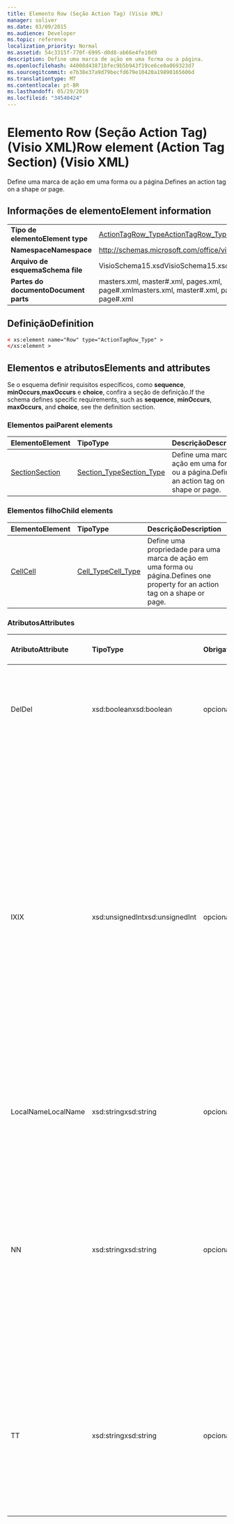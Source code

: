 ```yaml
---
title: Elemento Row (Seção Action Tag) (Visio XML)
manager: soliver
ms.date: 03/09/2015
ms.audience: Developer
ms.topic: reference
localization_priority: Normal
ms.assetid: 54c3315f-770f-6995-d0d8-ab66e4fe10d9
description: Define uma marca de ação em uma forma ou a página.
ms.openlocfilehash: 44008d43871bfec9b5b943f19ce6ce0a069323d7
ms.sourcegitcommit: e7b38e37a9d79becfd679e10420a19890165606d
ms.translationtype: MT
ms.contentlocale: pt-BR
ms.lasthandoff: 05/29/2019
ms.locfileid: "34540424"
---
```

# <a name="row-element-action-tag-section-visio-xml"></a><span data-ttu-id="471a0-103">Elemento Row (Seção Action Tag) (Visio XML)</span><span class="sxs-lookup"><span data-stu-id="471a0-103">Row element (Action Tag Section) (Visio XML)</span></span>

<span data-ttu-id="471a0-104">Define uma marca de ação em uma forma ou a página.</span><span class="sxs-lookup"><span data-stu-id="471a0-104">Defines an action tag on a shape or page.</span></span>
  
## <a name="element-information"></a><span data-ttu-id="471a0-105">Informações de elemento</span><span class="sxs-lookup"><span data-stu-id="471a0-105">Element information</span></span>

|||
|:-----|:-----|
|<span data-ttu-id="471a0-106">**Tipo de elemento**</span><span class="sxs-lookup"><span data-stu-id="471a0-106">**Element type**</span></span> <br/> |[<span data-ttu-id="471a0-107">ActionTagRow_Type</span><span class="sxs-lookup"><span data-stu-id="471a0-107">ActionTagRow_Type</span></span>](actiontagrow_type-complextypevisio-xml.md) <br/> |
|<span data-ttu-id="471a0-108">**Namespace**</span><span class="sxs-lookup"><span data-stu-id="471a0-108">**Namespace**</span></span> <br/> |http://schemas.microsoft.com/office/visio/2012/main  <br/> |
|<span data-ttu-id="471a0-109">**Arquivo de esquema**</span><span class="sxs-lookup"><span data-stu-id="471a0-109">**Schema file**</span></span> <br/> |<span data-ttu-id="471a0-110">VisioSchema15.xsd</span><span class="sxs-lookup"><span data-stu-id="471a0-110">VisioSchema15.xsd</span></span>  <br/> |
|<span data-ttu-id="471a0-111">**Partes do documento**</span><span class="sxs-lookup"><span data-stu-id="471a0-111">**Document parts**</span></span> <br/> |<span data-ttu-id="471a0-112">masters.xml, master#.xml, pages.xml, page#.xml</span><span class="sxs-lookup"><span data-stu-id="471a0-112">masters.xml, master#.xml, pages.xml, page#.xml</span></span>  <br/> |
   
## <a name="definition"></a><span data-ttu-id="471a0-113">Definição</span><span class="sxs-lookup"><span data-stu-id="471a0-113">Definition</span></span>

```XML
< xs:element name="Row" type="ActionTagRow_Type" >
</xs:element >
```

## <a name="elements-and-attributes"></a><span data-ttu-id="471a0-114">Elementos e atributos</span><span class="sxs-lookup"><span data-stu-id="471a0-114">Elements and attributes</span></span>

<span data-ttu-id="471a0-115">Se o esquema definir requisitos específicos, como **sequence**, **minOccurs**,**maxOccurs** e **choice**, confira a seção de definição.</span><span class="sxs-lookup"><span data-stu-id="471a0-115">If the schema defines specific requirements, such as **sequence**, **minOccurs**, **maxOccurs**, and **choice**, see the definition section.</span></span> 
  
### <a name="parent-elements"></a><span data-ttu-id="471a0-116">Elementos pai</span><span class="sxs-lookup"><span data-stu-id="471a0-116">Parent elements</span></span>

|<span data-ttu-id="471a0-117">**Elemento**</span><span class="sxs-lookup"><span data-stu-id="471a0-117">**Element**</span></span>|<span data-ttu-id="471a0-118">**Tipo**</span><span class="sxs-lookup"><span data-stu-id="471a0-118">**Type**</span></span>|<span data-ttu-id="471a0-119">**Descrição**</span><span class="sxs-lookup"><span data-stu-id="471a0-119">**Description**</span></span>|
|:-----|:-----|:-----|
|[<span data-ttu-id="471a0-120">Section</span><span class="sxs-lookup"><span data-stu-id="471a0-120">Section</span></span>](section-element-sheet_type-complextypevisio-xml.md) <br/> |[<span data-ttu-id="471a0-121">Section_Type</span><span class="sxs-lookup"><span data-stu-id="471a0-121">Section_Type</span></span>](section_type-complextypevisio-xml.md) <br/> |<span data-ttu-id="471a0-122">Define uma marca de ação em uma forma ou a página.</span><span class="sxs-lookup"><span data-stu-id="471a0-122">Defines an action tag on a shape or page.</span></span>  <br/> |
   
### <a name="child-elements"></a><span data-ttu-id="471a0-123">Elementos filho</span><span class="sxs-lookup"><span data-stu-id="471a0-123">Child elements</span></span>

|<span data-ttu-id="471a0-124">**Elemento**</span><span class="sxs-lookup"><span data-stu-id="471a0-124">**Element**</span></span>|<span data-ttu-id="471a0-125">**Tipo**</span><span class="sxs-lookup"><span data-stu-id="471a0-125">**Type**</span></span>|<span data-ttu-id="471a0-126">**Descrição**</span><span class="sxs-lookup"><span data-stu-id="471a0-126">**Description**</span></span>|
|:-----|:-----|:-----|
|[<span data-ttu-id="471a0-127">Cell</span><span class="sxs-lookup"><span data-stu-id="471a0-127">Cell</span></span>](cell-element-action-tag-sectionvisio-xml.md) <br/> |[<span data-ttu-id="471a0-128">Cell_Type</span><span class="sxs-lookup"><span data-stu-id="471a0-128">Cell_Type</span></span>](cell_type-complextypevisio-xml.md) <br/> |<span data-ttu-id="471a0-129">Define uma propriedade para uma marca de ação em uma forma ou página.</span><span class="sxs-lookup"><span data-stu-id="471a0-129">Defines one property for an action tag on a shape or page.</span></span>  <br/> |
   
### <a name="attributes"></a><span data-ttu-id="471a0-130">Atributos</span><span class="sxs-lookup"><span data-stu-id="471a0-130">Attributes</span></span>

|<span data-ttu-id="471a0-131">**Atributo**</span><span class="sxs-lookup"><span data-stu-id="471a0-131">**Attribute**</span></span>|<span data-ttu-id="471a0-132">**Tipo**</span><span class="sxs-lookup"><span data-stu-id="471a0-132">**Type**</span></span>|<span data-ttu-id="471a0-133">**Obrigatório**</span><span class="sxs-lookup"><span data-stu-id="471a0-133">**Required**</span></span>|<span data-ttu-id="471a0-134">**Descrição**</span><span class="sxs-lookup"><span data-stu-id="471a0-134">**Description**</span></span>|<span data-ttu-id="471a0-135">**Valores possíveis**</span><span class="sxs-lookup"><span data-stu-id="471a0-135">**Possible values**</span></span>|
|:-----|:-----|:-----|:-----|:-----|
|<span data-ttu-id="471a0-136">Del</span><span class="sxs-lookup"><span data-stu-id="471a0-136">Del</span></span>  <br/> |<span data-ttu-id="471a0-137">xsd:boolean</span><span class="sxs-lookup"><span data-stu-id="471a0-137">xsd:boolean</span></span>  <br/> |<span data-ttu-id="471a0-138">opcional</span><span class="sxs-lookup"><span data-stu-id="471a0-138">optional</span></span>  <br/> |<span data-ttu-id="471a0-139">Especifica se uma linha que seria herdada de uma forma mestra foi excluída.</span><span class="sxs-lookup"><span data-stu-id="471a0-139">Specifies whether a row that would otherwise be inherited from a master shape has been deleted.</span></span>  <br/> |<span data-ttu-id="471a0-140">Valores do tipo xsd:boolean.</span><span class="sxs-lookup"><span data-stu-id="471a0-140">Values of the xsd:boolean type.</span></span>  <br/> |
|<span data-ttu-id="471a0-141">IX</span><span class="sxs-lookup"><span data-stu-id="471a0-141">IX</span></span>  <br/> |<span data-ttu-id="471a0-142">xsd:unsignedInt</span><span class="sxs-lookup"><span data-stu-id="471a0-142">xsd:unsignedInt</span></span>  <br/> |<span data-ttu-id="471a0-143">opcional</span><span class="sxs-lookup"><span data-stu-id="471a0-143">optional</span></span>  <br/> |<span data-ttu-id="471a0-144">Especifica o identificador baseado em um para a linha.</span><span class="sxs-lookup"><span data-stu-id="471a0-144">Specifies the one-based identifier for the row.</span></span> <span data-ttu-id="471a0-145">Ele deve ser unqiue e maior do que outros identificadores na mesma seção. O atributo IX só é usado para as seções Character, Connection, Field, FillGradient, Geometry, Layer, LineGradient, Paragraph, Reviewer, Scratch e Tabs.</span><span class="sxs-lookup"><span data-stu-id="471a0-145">It should be unqiue and greater than other identifiers in the same section.The IX attribute is only used for the Character, Connection, Field, FillGradient, Geometry, Layer, LineGradient, Paragraph, Reviewer, Scratch, and Tabs sections.</span></span> <span data-ttu-id="471a0-146">Uma linha só pode ter um dos atributos IX ou N.</span><span class="sxs-lookup"><span data-stu-id="471a0-146">A row can only have one of the IX or N attributes.</span></span>  <br/> |<span data-ttu-id="471a0-147">Valores do tipo xsd:unsignedInt.</span><span class="sxs-lookup"><span data-stu-id="471a0-147">Values of the xsd:unsignedInt type.</span></span>  <br/> |
|<span data-ttu-id="471a0-148">LocalName</span><span class="sxs-lookup"><span data-stu-id="471a0-148">LocalName</span></span>  <br/> |<span data-ttu-id="471a0-149">xsd:string</span><span class="sxs-lookup"><span data-stu-id="471a0-149">xsd:string</span></span>  <br/> |<span data-ttu-id="471a0-150">opcional</span><span class="sxs-lookup"><span data-stu-id="471a0-150">optional</span></span>  <br/> |<span data-ttu-id="471a0-151">Especifica o nome exclusivo dependente do idioma da linha.</span><span class="sxs-lookup"><span data-stu-id="471a0-151">Specifies the unique language-dependent name of the row.</span></span>  <br/> |<span data-ttu-id="471a0-152">Valores do tipo xsd:string.</span><span class="sxs-lookup"><span data-stu-id="471a0-152">Values of the xsd:string type.</span></span>  <br/> |
|<span data-ttu-id="471a0-153">N</span><span class="sxs-lookup"><span data-stu-id="471a0-153">N</span></span>  <br/> |<span data-ttu-id="471a0-154">xsd:string</span><span class="sxs-lookup"><span data-stu-id="471a0-154">xsd:string</span></span>  <br/> |<span data-ttu-id="471a0-155">opcional</span><span class="sxs-lookup"><span data-stu-id="471a0-155">optional</span></span>  <br/> |<span data-ttu-id="471a0-156">Especifica o nome exclusivo da linha independente do idioma. O atributo N só é usado para as seções User, Property, Actions, Control, Connection, Hyperlink e ActionTag.</span><span class="sxs-lookup"><span data-stu-id="471a0-156">Specifies the unique language-independent name of the row.The N attribute is only used for the User, Property, Actions, Control, Connection, Hyperlink, and ActionTag sections.</span></span> <span data-ttu-id="471a0-157">Uma linha só pode ter um dos atributos IX ou N.</span><span class="sxs-lookup"><span data-stu-id="471a0-157">A row can only have one of the IX or N attributes.</span></span>  <br/> |<span data-ttu-id="471a0-158">Valores do tipo xsd:string.</span><span class="sxs-lookup"><span data-stu-id="471a0-158">Values of the xsd:string type.</span></span>  <br/> |
|<span data-ttu-id="471a0-159">T</span><span class="sxs-lookup"><span data-stu-id="471a0-159">T</span></span>  <br/> |<span data-ttu-id="471a0-160">xsd:string</span><span class="sxs-lookup"><span data-stu-id="471a0-160">xsd:string</span></span>  <br/> |<span data-ttu-id="471a0-161">opcional</span><span class="sxs-lookup"><span data-stu-id="471a0-161">optional</span></span>  <br/> |<span data-ttu-id="471a0-162">Especifica o tipo do caminho geométrico representado pela linha e usado na visualização de geometria.</span><span class="sxs-lookup"><span data-stu-id="471a0-162">Specifies the type of the geometric path represented by the row and used in geometry visualization.</span></span> <span data-ttu-id="471a0-163">O atributo T só é usado para a seção Geometry.</span><span class="sxs-lookup"><span data-stu-id="471a0-163">The T attribute is only used for the Geometry section.</span></span>  <br/> |<span data-ttu-id="471a0-164">Valores do tipo xsd:string.</span><span class="sxs-lookup"><span data-stu-id="471a0-164">Values of the xsd:string type.</span></span>  <br/> |
   


